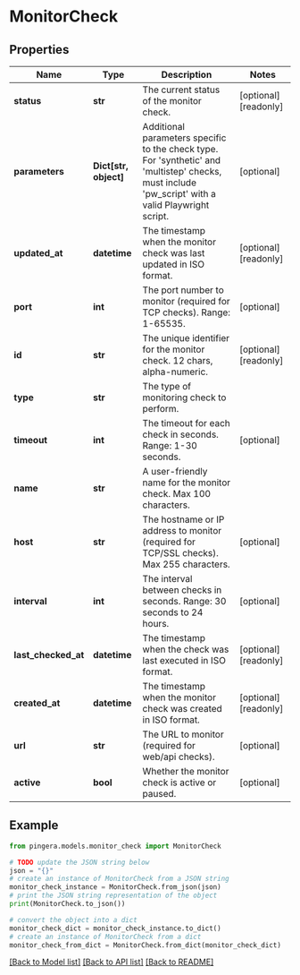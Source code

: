 # MonitorCheck


## Properties

Name | Type | Description | Notes
------------ | ------------- | ------------- | -------------
**status** | **str** | The current status of the monitor check. | [optional] [readonly] 
**parameters** | **Dict[str, object]** | Additional parameters specific to the check type. For &#39;synthetic&#39; and &#39;multistep&#39; checks, must include &#39;pw_script&#39; with a valid Playwright script. | [optional] 
**updated_at** | **datetime** | The timestamp when the monitor check was last updated in ISO format. | [optional] [readonly] 
**port** | **int** | The port number to monitor (required for TCP checks). Range: 1-65535. | [optional] 
**id** | **str** | The unique identifier for the monitor check. 12 chars, alpha-numeric. | [optional] [readonly] 
**type** | **str** | The type of monitoring check to perform. | 
**timeout** | **int** | The timeout for each check in seconds. Range: 1-30 seconds. | [optional] 
**name** | **str** | A user-friendly name for the monitor check. Max 100 characters. | 
**host** | **str** | The hostname or IP address to monitor (required for TCP/SSL checks). Max 255 characters. | [optional] 
**interval** | **int** | The interval between checks in seconds. Range: 30 seconds to 24 hours. | [optional] 
**last_checked_at** | **datetime** | The timestamp when the check was last executed in ISO format. | [optional] [readonly] 
**created_at** | **datetime** | The timestamp when the monitor check was created in ISO format. | [optional] [readonly] 
**url** | **str** | The URL to monitor (required for web/api checks). | [optional] 
**active** | **bool** | Whether the monitor check is active or paused. | [optional] 

## Example

```python
from pingera.models.monitor_check import MonitorCheck

# TODO update the JSON string below
json = "{}"
# create an instance of MonitorCheck from a JSON string
monitor_check_instance = MonitorCheck.from_json(json)
# print the JSON string representation of the object
print(MonitorCheck.to_json())

# convert the object into a dict
monitor_check_dict = monitor_check_instance.to_dict()
# create an instance of MonitorCheck from a dict
monitor_check_from_dict = MonitorCheck.from_dict(monitor_check_dict)
```
[[Back to Model list]](../README.md#documentation-for-models) [[Back to API list]](../README.md#documentation-for-api-endpoints) [[Back to README]](../README.md)


